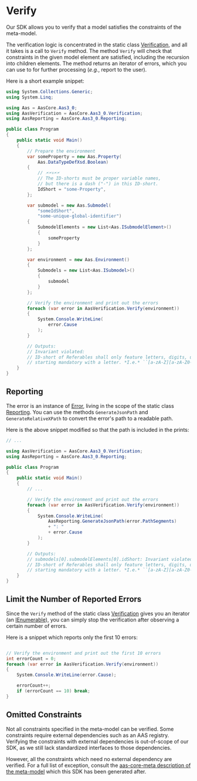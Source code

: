 # Verify

Our SDK allows you to verify that a model satisfies the constraints of the meta-model.

The verification logic is concentrated in the static class [Verification], and all it takes is a call to `Verify` method.
The method `Verify` will check that constraints in the given model element are satisfied, including the recursion into children elements.
The method returns an iterator of errors, which you can use to for further processing (*e.g.*, report to the user).

[Verification]: ../api/AasCore.Aas3_0.Verification.yml

Here is a short example snippet:

```cs
using System.Collections.Generic;
using System.Linq;

using Aas = AasCore.Aas3_0;
using AasVerification = AasCore.Aas3_0.Verification;
using AasReporting = AasCore.Aas3_0.Reporting;

public class Program
{
    public static void Main()
    {
        // Prepare the environment
        var someProperty = new Aas.Property(
            Aas.DataTypeDefXsd.Boolean)
        {
            // 🗲🗲💀🗲🗲
            // The ID-shorts must be proper variable names,
            // but there is a dash ("-") in this ID-short.
            IdShort = "some-Property",
        };

        var submodel = new Aas.Submodel(
            "someIdShort",
            "some-unique-global-identifier")
        {
            SubmodelElements = new List<Aas.ISubmodelElement>()
            {
                someProperty
            }
        };

        var environment = new Aas.Environment()
        {
            Submodels = new List<Aas.ISubmodel>()
            {
                submodel
            }
        };

        // Verify the environment and print out the errors
        foreach (var error in AasVerification.Verify(environment))
        {
            System.Console.WriteLine(
                error.Cause
            );
        }

        // Outputs:
        // Invariant violated:
        // ID-short of Referables shall only feature letters, digits, underscore (``_``);
        // starting mandatory with a letter. *I.e.* ``[a-zA-Z][a-zA-Z0-9_]+``.
    }
}
```

## Reporting

The error is an instance of [Error], living in the scope of the static class [Reporting].
You can use the methods `GenerateJsonPath` and `GenerateRelativeXPath` to convert the error's path to a readable path.

[Error]: ../api/AasCore.Aas3_0.Reporting.Error.yml
[Reporting]: ../api/AasCore.Aas3_0.Reporting.yml

Here is the above snippet modified so that the path is included in the prints:

```cs
// ...

using AasVerification = AasCore.Aas3_0.Verification;
using AasReporting = AasCore.Aas3_0.Reporting;

public class Program
{
    public static void Main()
    {
        // ...

        // Verify the environment and print out the errors
        foreach (var error in AasVerification.Verify(environment))
        {
            System.Console.WriteLine(
                AasReporting.GenerateJsonPath(error.PathSegments)
                + ": "
                + error.Cause
            );
        }

        // Outputs:
        // submodels[0].submodelElements[0].idShort: Invariant violated:
        // ID-short of Referables shall only feature letters, digits, underscore (``_``);
        // starting mandatory with a letter. *I.e.* ``[a-zA-Z][a-zA-Z0-9_]+``.
    }
}
```

## Limit the Number of Reported Errors

Since the `Verify` method of the static class [Verification] gives you an iterator (an [IEnumerable]), you can simply stop the verification after observing a certain number of errors.

[IEnumerable]: https://docs.microsoft.com/en-us/dotnet/api/system.collections.ienumerable

Here is a snippet which reports only the first 10 errors:

```cs

// Verify the environment and print out the first 10 errors
int errorCount = 0;
foreach (var error in AasVerification.Verify(environment))
{
    System.Console.WriteLine(error.Cause);

    errorCount++;
    if (errorCount == 10) break;
}
```

## Omitted Constraints

Not all constraints specified in the meta-model can be verified.
Some constraints require external dependencies such as an AAS registry.
Verifying the constraints with external dependencies is out-of-scope of our SDK, as we still lack standardized interfaces to those dependencies.

However, all the constraints which need no external dependency are verified.
For a full list of exception, consult the [aas-core-meta description of the meta-model] which this SDK has been generated after.

[aas-core-meta description of the meta-model]: https://github.com/aas-core-works/aas-core-meta/blob/931b355682c4a7b84a2fb94932cf09bcf7ce9a1f/aas_core_meta/v3rc2.py#L4
